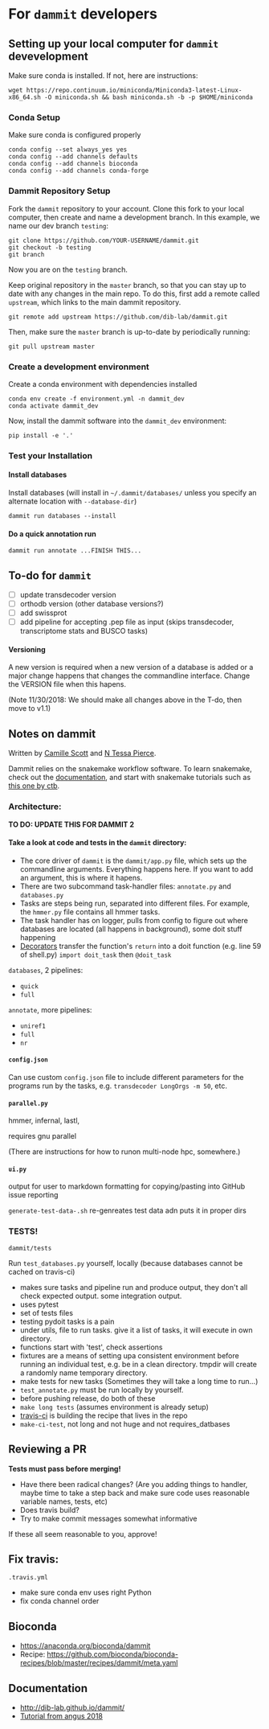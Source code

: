 # For `dammit` developers

## Setting up your local computer for `dammit` devevelopment

Make sure conda is installed. If not, here are instructions:
```
wget https://repo.continuum.io/miniconda/Miniconda3-latest-Linux-x86_64.sh -O miniconda.sh && bash miniconda.sh -b -p $HOME/miniconda
```

### Conda Setup 

Make sure conda is configured properly
```
conda config --set always_yes yes
conda config --add channels defaults
conda config --add channels bioconda
conda config --add channels conda-forge
```

### Dammit Repository Setup

Fork the `dammit` repository to your account. Clone this fork to your local computer, then create and name a development branch.
In this example, we name our dev branch `testing`:

```
git clone https://github.com/YOUR-USERNAME/dammit.git
git checkout -b testing
git branch
```
Now you are on the `testing` branch.

Keep original repository in the `master` branch, so that you can stay up to date with any changes in the main repo.
To do this, first add a remote called `upstream`, which links to the main dammit repository.
```
git remote add upstream https://github.com/dib-lab/dammit.git 
```

Then, make sure the `master` branch is up-to-date by periodically running:
```
git pull upstream master
```

### Create a development environment

Create a conda environment with dependencies installed
```
conda env create -f environment.yml -n dammit_dev
conda activate dammit_dev
```
Now, install the dammit software into the `dammit_dev` environment:

```
pip install -e '.'
```

### Test your Installation

#### Install databases

Install databases  (will install in `~/.dammit/databases/` unless you specify an alternate location with `--database-dir`)
```
dammit run databases --install
```

#### Do a quick annotation run

```
dammit run annotate ...FINISH THIS...
```

## To-do for `dammit`

- [ ] update transdecoder version
- [ ] orthodb version (other database versions?)
- [ ] add swissprot
- [ ] add pipeline for accepting .pep file as input (skips transdecoder, transcriptome stats and BUSCO tasks)

#### Versioning

A new version is required when a new version of a database is added or a major change happens that changes the commandline interface. Change the VERSION file when this hapens. 

(Note 11/30/2018: We should make all changes above in the T-do, then move to v1.1)

## Notes on dammit

Written by [Camille Scott](http://www.camillescott.org/) and [N Tessa Pierce](http://bluegenes.github.io/).

Dammit relies on the snakemake workflow software. 
To learn snakemake, check out the [documentation](https://snakemake.readthedocs.io/en/stable/), and start with snakemake tutorials such as [this one by ctb](https://github.com/ctb/2019-snakemake-ucdavis).

### Architecture:

**TO DO: UPDATE THIS FOR DAMMIT 2**


#### Take a look at code and tests in the `dammit` directory:

* The core driver of `dammit` is the `dammit/app.py` file, which sets up the commandline arguments. Everything happens here. If you want to add an argument, this is where it hapens.  
* There are two subcommand task-handler files: `annotate.py` and `databases.py`
* Tasks are steps being run, separated into different files. For example, the `hmmer.py` file contains all hmmer tasks.
* The task handler has on logger, pulls from config to figure out where databases are located (all happens in background), some doit stuff happening
* [Decorators](https://realpython.com/primer-on-python-decorators/) transfer the function's `return` into a doit function (e.g. line 59 of shell.py) `import doit_task` then `@doit_task`

`databases`, 2 pipelines:

  * `quick`
  * `full`

`annotate`, more pipelines: 

  * `uniref1`
  * `full`
  * `nr`

#### `config.json`

Can use custom `config.json` file to include different parameters for the programs run by the tasks, e.g. `transdecoder LongOrgs -m 50`, etc.

#### `parallel.py`

hmmer, infernal, lastl, 

requires gnu parallel

(There are instructions for how to runon multi-node hpc, somewhere.)

#### `ui.py`

output for user to markdown formatting for copying/pasting into GitHub issue reporting

`generate-test-data-.sh` re-genreates test data adn puts it in proper dirs

### TESTS!

`dammit/tests`

Run `test_databases.py` yourself, locally (because databases cannot be cached on travis-ci)

* makes sure tasks and pipeline run and produce output, they don't all check expected output. some integration output.
* uses pytest
* set of tests files
* testing pydoit tasks is a pain
* under utils, file to run tasks. give it a list of tasks, it will execute in own directory.
* functions start with 'test', check assertions
* fixtures are a means of setting upa consistent environment before running an individual test, e.g. be in a clean directory. tmpdir will create a randomly name temporary directory.
* make tests for new tasks (Sometimes they will take a long time to run...)
* `test_annotate.py` must be run locally by yourself.
* before pushing release, do both of these
* `make long tests` (assumes environment is already setup)
* [travis-ci](https://travis-ci.org/dib-lab/dammit/) is building the recipe that lives in the repo
* `make-ci-test`, not long and not huge and not requires_datbases

## Reviewing a PR

**Tests must pass before merging!**

* Have there been radical changes? (Are you adding things to handler, maybe time to take a step back and make sure code uses reasonable variable names, tests, etc)
* Does travis build?
* Try to make commit messages somewhat informative

If these all seem reasonable to you, approve!

## Fix travis:

`.travis.yml`

* make sure conda env uses right Python
* fix conda channel order

## Bioconda

* https://anaconda.org/bioconda/dammit
* Recipe: https://github.com/bioconda/bioconda-recipes/blob/master/recipes/dammit/meta.yaml

## Documentation

* http://dib-lab.github.io/dammit/
* [Tutorial from angus 2018](https://angus.readthedocs.io/en/2018/dammit_annotation.html)
